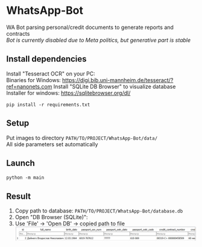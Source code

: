 # WhatsApp-Bot
WA Bot parsing personal/credit documents to generate reports and contracts    
*Bot is currently disabled due to Meta politics, but generative part is stable*
## Install dependencies

Install "Tesseract OCR" on your PC:   
Binaries for Windows: https://digi.bib.uni-mannheim.de/tesseract/?ref=nanonets.com
Install "SQLite DB Browser" to visualize database
Installer for windows: https://sqlitebrowser.org/dl/
```commandline
pip install -r requirements.txt
```

## Setup

Put images to directory ```PATH/TO/PROJECT/WhatsApp-Bot/data/```  
All side parameters set automatically

## Launch

```commandline
python -m main
```

## Result

1) Copy path to database: ```PATH/TO/PROJECT/WhatsApp-Bot/database.db```
2) Open "DB Browser (SQLite)":
3) Use 'File' -> 'Open DB' -> copied path to file
![DB Result](./Screenshots/db1.png)
